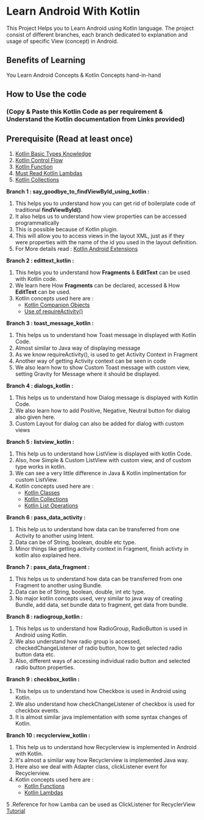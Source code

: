 # Learn Android With Kotlin

This Project Helps you to Learn Android using Kotlin language. 
The project consist of different branches, each branch dedicated to explanation and usage of specific View (concept) in Android.

## Benefits of Learning
You Learn Android Concepts & Kotlin Concepts hand-in-hand

## How to Use the code 
### (Copy & Paste this Kotlin Code as per requirement & Understand the Kotlin documentation from Links provided)

## Prerequisite (Read at least once)
1. [Kotlin Basic Types Knowledge](https://kotlinlang.org/docs/reference/basic-types.html)
2. [Kotlin Control Flow](https://kotlinlang.org/docs/reference/control-flow.html)
3. [Kotlin Function](https://kotlinlang.org/docs/reference/functions.html)
4. [Must Read Kotlin Lambdas](https://kotlinlang.org/docs/reference/lambdas.html)
5. [Kotlin Collections](https://kotlinlang.org/docs/reference/collections-overview.html)

**Branch 1 : say_goodbye_to_findViewById_using_kotlin :**
1. This helps you to understand how you can get rid of boilerplate code of traditional **findViewById()**. 
2. It also helps us to understand how view properties can be accessed programmatically
3. This is possible because of Kotlin plugin.
4. This will allow you to access views in the layout XML, just as if they were properties with the name of the id you used in the layout definition.
5. For More details read : [Kotlin Android Extensions](https://antonioleiva.com/kotlin-android-extensions/)

**Branch 2 : edittext_kotlin :**
1. This helps you to understand how **Fragments** & **EditText** can be used with Kotlin code.
2. We learn here How **Fragments** can be declared, accessed & How **EditText** can be used.
3. Kotlin concepts used here are : 
   - [Kotlin Companion Objects](https://kotlinlang.org/docs/tutorials/kotlin-for-py/objects-and-companion-objects.html)
   - [Use of requireActivity()]( https://android.jlelse.eu/the-requireactivity-and-requirecontext-example-1c089ce11a3a)
   
   
 **Branch 3 : toast_message_kotlin :**
 1. This helps us to understand how Toast message in displayed with Kotlin Code. 
 2. Almost similar to Java way of displaying message
 3. As we know requireActivity(), is used to get Activity Context in Fragment
 4. Another way of getting Activity context can be seen in code
 5. We also learn how to show Custom Toast message with custom view, setting Gravity for Message where it should be displayed.
 
 
 **Branch 4 : dialogs_kotlin :**
 1. This helps us to understand how Dialog message is displayed with Kotlin Code.
 2. We also learn how to add Positive, Negative, Neutral button for dialog also given here.
 3. Custom Layout for dialog can also be added for dialog with custom views
 
 **Branch 5 : listview_kotlin :**
 1. This help us to understand how ListView is displayed with kotlin Code.
 2. Also, how Simple & Custom ListView with custom view, and of custom type works in kotlin.
 3. We can see a very little difference in Java & Kotlin implmentation for custom ListView.
 4. Kotlin concepts used here are :
    - [Kotlin Classes](https://kotlinlang.org/docs/tutorials/kotlin-for-py/classes.html)
    - [Kotlin Collections](https://kotlinlang.org/docs/reference/collections-overview.html)
    - [Kotlin List Operations](https://kotlinlang.org/docs/reference/list-operations.html)
    
**Branch 6 : pass_data_activity :**
1. This help us to understand how data can be transferred from one Activity to another using Intent.
2. Data can be of String, boolean, double etc type.
3. Minor things like getting activity context in Fragment, finish activty in kotlin also explained here.

**Branch 7 : pass_data_fragment :**
1. This helps us to understand how data can be transferred from one Fragment to another using Bundle.
2. Data can be of String, boolean, double, int etc type.
3. No major kotlin concepts used, very similar to java way of creating Bundle, add data, set bundle data to fragment, get data from bundle.

**Branch 8 : radiogroup_kotlin :**
1. This helps us to understand how RadioGroup, RadioButton is used in Android using Kotlin.
2. We also understand how radio group is accessed, checkedChangeListener of radio button, how to get selected radio button data etc.
3. Also, different ways of accessing individual radio button and selected radio button properties.

**Branch 9 : checkbox_kotlin :**
1. This helps us to understand how Checkbox is used in Android using Kotlin.
2. We also understand how checkChangeListener of checkbox is used for checkbox events.
3. It is almost similar java implementation with some syntax changes of Kotlin.

**Branch 10 : recyclerview_kotlin :**
1. This help us to understand how Recyclerview is implemented in Android with Kotlin.
2. It's almost a similar way how Recyclerview is implemented Java way.
3. Here also we deal with Adapter class, clickListener event for Recyclerview.
4. Kotlin concepts used here are :
   - [Kotlin Functions](https://kotlinlang.org/docs/reference/functions.html)
   - [Kotlin Lambdas](https://kotlinlang.org/docs/reference/lambdas.html)

5 .Reference for how Lamba can be used as ClickListener for RecyclerView [Tutorial](https://www.andreasjakl.com/recyclerview-kotlin-style-click-listener-android/)
 
  

